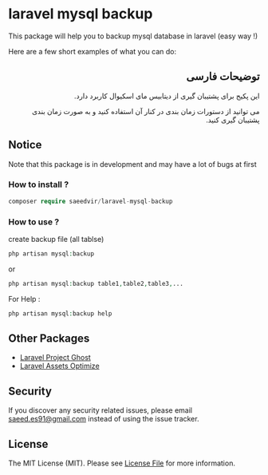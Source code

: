 # laravel mysql backup
This package will help you to backup mysql database in laravel (easy way !)

Here are a few short examples of what you can do:
<div lang="fa" dir="rtl">

## توضیحات فارسی

این پکیج برای پشتیبان گیری از دیتابیس مای اسکیوال کاربرد دارد.

می توانید از دستورات زمان بندی در کنار آن استفاده کنید و به صورت زمان بندی پشتیبان گیری کنید.

</div>

## Notice
Note that this package is in development and may have a lot of bugs at first

### How to install ?

```php
composer require saeedvir/laravel-mysql-backup
```
### How to use ?

create backup file (all tablse)
```php
php artisan mysql:backup
```

or

```php
php artisan mysql:backup table1,table2,table3,...
```

For Help :
```php
php artisan mysql:backup help
```

## Other Packages

- [Laravel Project Ghost](https://github.com/saeedvir/projectGhost)
- [Laravel Assets Optimize](https://github.com/saeedvir/laravel-assets-optimizer)

## Security

If you discover any security related issues, please email [saeed.es91@gmail.com](mailto:saeed.es91@gmail.com) instead of using the issue tracker.

## License

The MIT License (MIT). Please see [License File](LICENSE.md) for more information.
